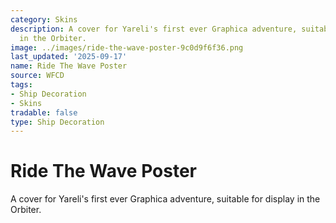 ```yaml
---
category: Skins
description: A cover for Yareli's first ever Graphica adventure, suitable for display
  in the Orbiter.
image: ../images/ride-the-wave-poster-9c0d9f6f36.png
last_updated: '2025-09-17'
name: Ride The Wave Poster
source: WFCD
tags:
- Ship Decoration
- Skins
tradable: false
type: Ship Decoration
---
```


# Ride The Wave Poster

A cover for Yareli's first ever Graphica adventure, suitable for display in the Orbiter.

